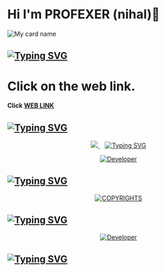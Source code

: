 # Hi I'm PROFEXER (nihal)👋
![My card name](https://cardivo.vercel.app/api?name=NIHAL%20-%20SER&description=Hi,%20Welcome%20To%20My%20Profile%20✨&image=https://i.imgur.com/QuhVhlM.jpeg=10?v=4&backgroundColor=%23ecf0f1&instagram=kichu_nrd&github=Itsme-soman&pattern=leaf&colorPattern=%23eaeaea)
## [![Typing SVG](https://readme-typing-svg.herokuapp.com?font=Rockstar-ExtraBold&color=000000&lines=LINK+OF+MY;WEBSITE)](https://git.io/typing-svg)

 </a>
</p>

# Click on the web link.

**Click [WEB LINK](https://toxic-kichu-web.vercel.app/)**

## [![Typing SVG](https://readme-typing-svg.herokuapp.com?font=Rockstar-ExtraBold&color=000000&lines=FOLLOW+ME+IN;INSTAGRAM+U+HAVE+ANY;DOUBT'S+ASK+TO+ME😺🖐)](https://git.io/typing-svg)

 </a>
</p>

<p align="center">
  <a href="https://instagram.com/nih_l_xx">
    <img src="https://img.shields.io/badge/Instagram-E4405F?style=for-the-badge&logo=instagram&logoColor=white" />
  </a>&nbsp;&nbsp;
  <a

## [![Typing SVG](https://readme-typing-svg.herokuapp.com?font=Rockstar-ExtraBold&color=000000&lines=AUTHOR+OF+THIS;REPOSITORY+AND+WEB)](https://git.io/typing-svg)

 </a>
</p>

<p align="center">
  <a href="https://github.com/TOXIC-KICHU"><img title="Developer" src="https://img.shields.io/badge/Author-Kichu%20-red.svg?style=for-the-badge&logo=github" /></a>
</p>

## [![Typing SVG](https://readme-typing-svg.herokuapp.com?font=Rockstar-ExtraBold&color=000000&lines=COPYRIGHTS+KICHU)](https://git.io/typing-svg)

 </a>
</p>

<p align="center">
  <a href="https://github.com/TOXIC-KICHU"><img title="COPYRIGHTS" src="https://img.shields.io/badge/COPYRIGHT-Kichu%20-red.svg?style=for-the-badge&logo=github" /></a>
</p>

## [![Typing SVG](https://readme-typing-svg.herokuapp.com?font=Rockstar-ExtraBold&color=000000&lines=USED+LANGUAGE'S)](https://git.io/typing-svg)

 </a>
</p>

<p align="center">
  <a href="https://github.com/TOXIC-KICHU"><img title="Developer" src="https://img.shields.io/badge/USED LANGUAGES IN THIS REPO-JAVASCRIPT,SCSS,CSS,HTML -red.svg?style=for-the-badge&logo=github" /></a>
</p>

## [![Typing SVG](https://readme-typing-svg.herokuapp.com?font=Rockstar-ExtraBold&color=000000&lines=THANK+YOU💖)](https://git.io/typing-svg)

 </a>
</p>
